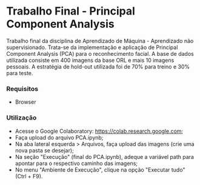 # Trabalho Final - Principal Component Analysis

Trabalho final da disciplina de Aprendizado de Máquina - Aprendizado não supervisionado.
Trata-se da implementação e aplicação de Principal Component Analysis (PCA) para o reconhecimento facial. A base de dados utilizada consiste em 400 imagens da base ORL e mais 10 imagens pessoais. A estratégia de hold-out utilizada foi de 70% para treino e 30% para teste.

### Requisitos

- Browser

### Utilização

- Acesse o Google Colaboratory: https://colab.research.google.com;
- Faça upload do arquivo PCA.ipynb;
- Na aba lateral esquerda > Arquivos, faça upload das imagens (crie uma nova pasta se desejar);
- Na seção "Execução" (final do PCA.ipynb), adeque a variável path para apontar para o respectivo caminho das imagens;
- No menu "Ambiente de Execução", clique na opção "Executar tudo" (Ctrl + F9).
